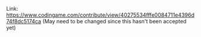 Link: https://www.codingame.com/contribute/view/40275534fffe0084711e4396d74f8dc5174ca
(May need to be changed since this hasn't been accepted yet)
